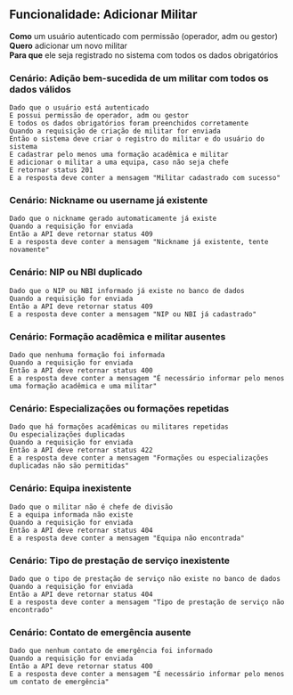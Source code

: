 ## Funcionalidade: Adicionar Militar

**Como** um usuário autenticado com permissão (operador, adm ou gestor)  
**Quero** adicionar um novo militar  
**Para que** ele seja registrado no sistema com todos os dados obrigatórios

### Cenário: Adição bem-sucedida de um militar com todos os dados válidos

```gherkin
Dado que o usuário está autenticado
E possui permissão de operador, adm ou gestor
E todos os dados obrigatórios foram preenchidos corretamente
Quando a requisição de criação de militar for enviada
Então o sistema deve criar o registro do militar e do usuário do sistema
E cadastrar pelo menos uma formação acadêmica e militar
E adicionar o militar a uma equipa, caso não seja chefe
E retornar status 201
E a resposta deve conter a mensagem "Militar cadastrado com sucesso"
```

### Cenário: Nickname ou username já existente

```gherkin
Dado que o nickname gerado automaticamente já existe
Quando a requisição for enviada
Então a API deve retornar status 409
E a resposta deve conter a mensagem "Nickname já existente, tente novamente"
```

### Cenário: NIP ou NBI duplicado

```gherkin
Dado que o NIP ou NBI informado já existe no banco de dados
Quando a requisição for enviada
Então a API deve retornar status 409
E a resposta deve conter a mensagem "NIP ou NBI já cadastrado"
```

### Cenário: Formação acadêmica e militar ausentes

```gherkin
Dado que nenhuma formação foi informada
Quando a requisição for enviada
Então a API deve retornar status 400
E a resposta deve conter a mensagem "É necessário informar pelo menos uma formação acadêmica e uma militar"
```

### Cenário: Especializações ou formações repetidas

```gherkin
Dado que há formações acadêmicas ou militares repetidas
Ou especializações duplicadas
Quando a requisição for enviada
Então a API deve retornar status 422
E a resposta deve conter a mensagem "Formações ou especializações duplicadas não são permitidas"
```

### Cenário: Equipa inexistente

```gherkin
Dado que o militar não é chefe de divisão
E a equipa informada não existe
Quando a requisição for enviada
Então a API deve retornar status 404
E a resposta deve conter a mensagem "Equipa não encontrada"
```

### Cenário: Tipo de prestação de serviço inexistente

```gherkin
Dado que o tipo de prestação de serviço não existe no banco de dados
Quando a requisição for enviada
Então a API deve retornar status 404
E a resposta deve conter a mensagem "Tipo de prestação de serviço não encontrado"
```

### Cenário: Contato de emergência ausente

```gherkin
Dado que nenhum contato de emergência foi informado
Quando a requisição for enviada
Então a API deve retornar status 400
E a resposta deve conter a mensagem "É necessário informar pelo menos um contato de emergência"
```
